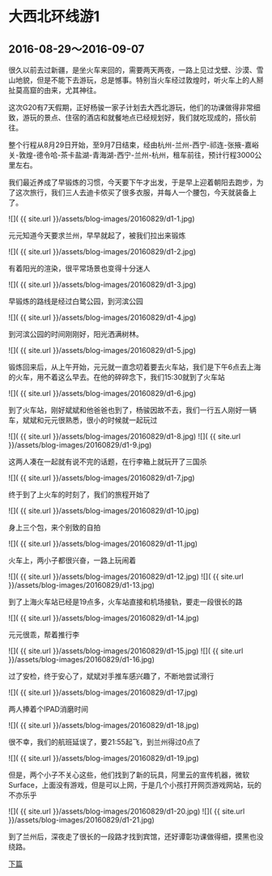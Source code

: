 大西北环线游1
========================

2016-08-29～2016-09-07
------------------------

很久以前去过新疆，是坐火车来回的，需要两天两夜，一路上见过戈壁、沙漠、雪山地貌，但是不能下去游玩，总是憾事。特别当火车经过敦煌时，听火车上的人掰扯莫高窟的由来，尤其神往。


这次G20有7天假期，正好杨骏一家子计划去大西北游玩，他们的功课做得非常细致，游玩的景点、住宿的酒店和就餐地点已经规划好，我们就吃现成的，搭伙前往。


整个行程从8月29日开始，至9月7日结束，经由杭州-兰州-西宁-祁连-张掖-嘉峪关-敦煌-德令哈-茶卡盐湖-青海湖-西宁-兰州-杭州，租车前往，预计行程3000公里左右。


我们最近养成了早锻炼的习惯，今天要下午才出发，于是早上迎着朝阳去跑步，为了这次旅行，我们三人去迪卡侬买了很多衣服，并每人一个腰包，今天就装备上了。

![]( {{ site.url }}/assets/blog-images/20160829/d1-1.jpg)

元元知道今天要求兰州，早早就起了，被我们拉出来锻炼

![]( {{ site.url }}/assets/blog-images/20160829/d1-2.jpg)

有着阳光的渲染，很平常场景也变得十分迷人

![]( {{ site.url }}/assets/blog-images/20160829/d1-3.jpg)

早锻炼的路线是经过白鹭公园，到河滨公园

![]( {{ site.url }}/assets/blog-images/20160829/d1-4.jpg)

到河滨公园的时间刚刚好，阳光洒满树林。

![]( {{ site.url }}/assets/blog-images/20160829/d1-5.jpg)

锻炼回来后，从上午开始，元元就一直念叨着要去火车站，我们是下午6点去上海的火车，用不着这么早去。在他的碎碎念下，我们15:30就到了火车站

![]( {{ site.url }}/assets/blog-images/20160829/d1-6.jpg)

到了火车站，刚好斌斌和他爸爸也到了，杨骏因故不去，我们一行五人刚好一辆车，斌斌和元元很熟悉，很小的时候就一起玩过

![]( {{ site.url }}/assets/blog-images/20160829/d1-8.jpg)
![]( {{ site.url }}/assets/blog-images/20160829/d1-9.jpg)

这两人凑在一起就有说不完的话题，在行李箱上就玩开了三国杀

![]( {{ site.url }}/assets/blog-images/20160829/d1-7.jpg)

终于到了上火车的时刻了，我们的旅程开始了

![]( {{ site.url }}/assets/blog-images/20160829/d1-10.jpg)

身上三个包，来个别致的自拍

![]( {{ site.url }}/assets/blog-images/20160829/d1-11.jpg)

火车上，两小子都很兴奋，一路上玩闹着

![]( {{ site.url }}/assets/blog-images/20160829/d1-12.jpg)
![]( {{ site.url }}/assets/blog-images/20160829/d1-13.jpg)

到了上海火车站已经是19点多，火车站直接和机场接轨，要走一段很长的路

![]( {{ site.url }}/assets/blog-images/20160829/d1-14.jpg)

元元很乖，帮着推行李

![]( {{ site.url }}/assets/blog-images/20160829/d1-15.jpg)
![]( {{ site.url }}/assets/blog-images/20160829/d1-16.jpg)

过了安检，终于安心了，斌斌对手推车感兴趣了，不断地尝试滑行

![]( {{ site.url }}/assets/blog-images/20160829/d1-17.jpg)

两人捧着个IPAD消磨时间

![]( {{ site.url }}/assets/blog-images/20160829/d1-18.jpg)

很不幸，我们的航班延误了，要21:55起飞，到兰州得过0点了

![]( {{ site.url }}/assets/blog-images/20160829/d1-19.jpg)

但是，两个小子不关心这些，他们找到了新的玩具，阿里云的宣传机器，微软Surface，上面没有游戏，但是可以上网，于是几个小孩打开网页游戏网站，玩的不亦乐乎

![]( {{ site.url }}/assets/blog-images/20160829/d1-20.jpg)
![]( {{ site.url }}/assets/blog-images/20160829/d1-21.jpg)

到了兰州后，深夜走了很长的一段路才找到宾馆，还好谭彰功课做得细，摸黑也没绕路。

[下篇](/2016/08/30/大西北2.html)